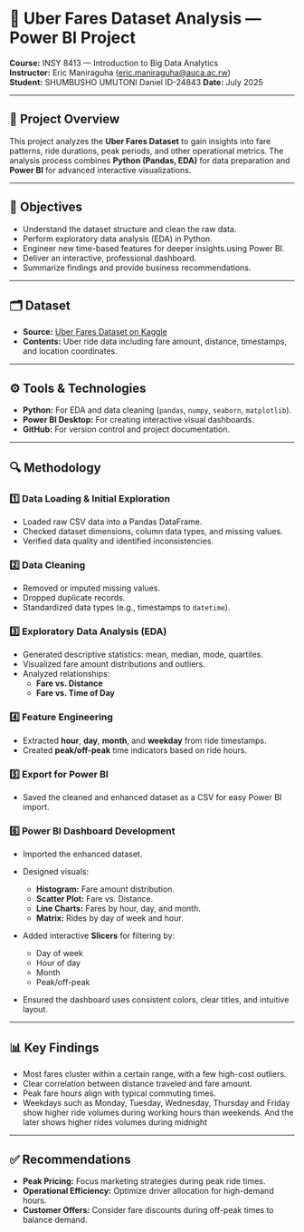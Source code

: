 # 🚖 Uber Fares Dataset Analysis — Power BI Project

**Course:** INSY 8413 — Introduction to Big Data Analytics  
**Instructor:** Eric Maniraguha (eric.maniraguha@auca.ac.rw)  
**Student:** SHUMBUSHO UMUTONI Daniel ID-24843
**Date:** July 2025

---

## 📌 Project Overview

This project analyzes the **Uber Fares Dataset** to gain insights into fare patterns, ride durations, peak periods, and other operational metrics. The analysis process combines **Python (Pandas, EDA)** for data preparation and **Power BI** for advanced interactive visualizations.

---

## 🎯 Objectives

- Understand the dataset structure and clean the raw data.
- Perform exploratory data analysis (EDA) in Python.
- Engineer new time-based features for deeper insights.using Power BI.
- Deliver an interactive, professional dashboard.
- Summarize findings and provide business recommendations.

---

## 🗂️ Dataset

- **Source:** [Uber Fares Dataset on Kaggle](https://www.kaggle.com/datasets/yasserh/uber-fares-dataset)
- **Contents:** Uber ride data including fare amount, distance, timestamps, and location coordinates.

---

## ⚙️ Tools & Technologies

- **Python:** For EDA and data cleaning (`pandas`, `numpy`, `seaborn`, `matplotlib`).
- **Power BI Desktop:** For creating interactive visual dashboards.
- **GitHub:** For version control and project documentation.

---

## 🔍 Methodology

### 1️⃣ Data Loading & Initial Exploration

- Loaded raw CSV data into a Pandas DataFrame.
- Checked dataset dimensions, column data types, and missing values.
- Verified data quality and identified inconsistencies.

### 2️⃣ Data Cleaning

- Removed or imputed missing values.
- Dropped duplicate records.
- Standardized data types (e.g., timestamps to `datetime`).

### 3️⃣ Exploratory Data Analysis (EDA)

- Generated descriptive statistics: mean, median, mode, quartiles.
- Visualized fare amount distributions and outliers.
- Analyzed relationships:
  - **Fare vs. Distance**
  - **Fare vs. Time of Day**

### 4️⃣ Feature Engineering

- Extracted **hour**, **day**, **month**, and **weekday** from ride timestamps.
- Created **peak/off-peak** time indicators based on ride hours.

### 5️⃣ Export for Power BI

- Saved the cleaned and enhanced dataset as a CSV for easy Power BI import.

### 6️⃣ Power BI Dashboard Development

- Imported the enhanced dataset.
- Designed visuals:
  - **Histogram:** Fare amount distribution.
  - **Scatter Plot:** Fare vs. Distance.
  - **Line Charts:** Fares by hour, day, and month.
  - **Matrix:** Rides by day of week and hour.
- Added interactive **Slicers** for filtering by:

  - Day of week
  - Hour of day
  - Month
  - Peak/off-peak

- Ensured the dashboard uses consistent colors, clear titles, and intuitive layout.

---

## 📊 Key Findings

- Most fares cluster within a certain range, with a few high-cost outliers.
- Clear correlation between distance traveled and fare amount.
- Peak fare hours align with typical commuting times.
- Weekdays such as Monday, Tuesday, Wednesday, Thursday and Friday show higher ride volumes during working hours than weekends. And the later shows higher rides volumes during midnight

---

## ✅ Recommendations

- **Peak Pricing:** Focus marketing strategies during peak ride times.
- **Operational Efficiency:** Optimize driver allocation for high-demand hours.
- **Customer Offers:** Consider fare discounts during off-peak times to balance demand.
